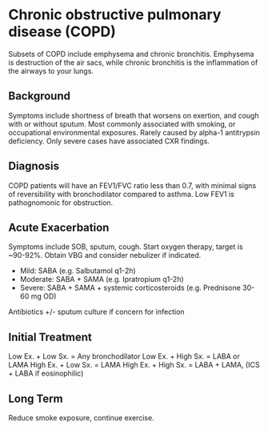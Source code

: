# Chronic obstructive pulmonary disease (COPD)
Subsets of COPD include emphysema and chronic bronchitis. Emphysema is destruction of the air sacs, while chronic bronchitis is the inflammation of the airways to your lungs.

## Background
Symptoms include shortness of breath that worsens on exertion, and cough with or without sputum. Most commonly associated with smoking, or occupational environmental exposures. Rarely caused by alpha-1 antitrypsin deficiency. Only severe cases have associated CXR findings.

## Diagnosis
COPD patients will have an FEV1/FVC ratio less than 0.7, with minimal signs of reversibility with bronchodilator compared to asthma. Low FEV1 is pathognomonic for obstruction.

## Acute Exacerbation
Symptoms include SOB, sputum, cough. Start oxygen therapy, target is ~90-92%. Obtain VBG and consider nebulizer if indicated.

- Mild: SABA (e.g. Salbutamol q1-2h)
- Moderate: SABA + SAMA (e.g. Ipratropium q1-2h)
- Severe: SABA + SAMA + systemic corticosteroids (e.g. Prednisone 30-60 mg OD)

Antibiotics +/- sputum culture if concern for infection

## Initial Treatment
Low Ex. + Low Sx. = Any bronchodilator
Low Ex. + High Sx. = LABA or LAMA
High Ex. + Low Sx. = LAMA
High Ex. + High Sx. = LABA + LAMA, (ICS + LABA if eosinophilic)

## Long Term
Reduce smoke exposure, continue exercise.
